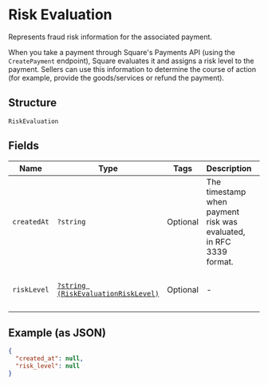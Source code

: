 
# Risk Evaluation

Represents fraud risk information for the associated payment.

When you take a payment through Square's Payments API (using the `CreatePayment`
endpoint), Square evaluates it and assigns a risk level to the payment. Sellers
can use this information to determine the course of action (for example,
provide the goods/services or refund the payment).

## Structure

`RiskEvaluation`

## Fields

| Name | Type | Tags | Description | Getter | Setter |
|  --- | --- | --- | --- | --- | --- |
| `createdAt` | `?string` | Optional | The timestamp when payment risk was evaluated, in RFC 3339 format. | getCreatedAt(): ?string | setCreatedAt(?string createdAt): void |
| `riskLevel` | [`?string (RiskEvaluationRiskLevel)`](../../doc/models/risk-evaluation-risk-level.md) | Optional | - | getRiskLevel(): ?string | setRiskLevel(?string riskLevel): void |

## Example (as JSON)

```json
{
  "created_at": null,
  "risk_level": null
}
```

